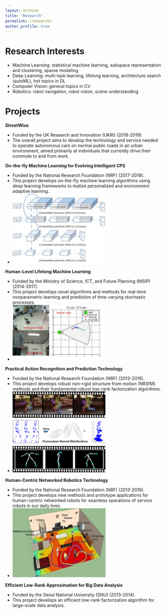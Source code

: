 ```yaml
---
layout: archive
title: "Research"
permalink: /research/
author_profile: true
---
```

Research Interests
=====
* Machine Learning: statistical machine learning, subspace representation and clustering, sparse modeling
* Deep Learning: multi-task learning, lifelong learning, architecture search (autoML), hot topics in DL
* Computer Vision: general topics in CV
* Robotics: robot navigation, robot vision, scene understanding

Projects
=====
**StreetWise**
  * Funded by the UK Research and Innovation (UKRI) (2018-2019).
  * The overall project aims to develop the technology and service needed to operate
  autonomous cars on normal public roads in an urban environment, aimed primarily
  at individuals that currently drive their commute to and from work.
  
**On-the-fly Machine Learning for Evolving Intelligent CPS**
  * Funded by the National Research Foundation (NRF) (2017-2018).
  * This project develops on-the-fly machine learning algorithms using deep learning
  frameworks to realize personalized and environment adaptive learning.
  * <img src='/images/otf.jpeg' width="300">

**Human-Level Lifelong Machine Learning** 
  * Funded by the Ministry of Science, ICT, and Future Planning (MSIP) (2014-2017).
  * This project develops novel algorithms and methods for real-time nonparametric
  learning and prediction of time-varying stochastic processes.
  * <img src='/images/ml.jpeg' width="300">
 
**Practical Action Recognition and Prediction Technology** 
  * Funded by the National Research Foundation (NRF) (2013-2016).
  * This project develops robust non-rigid structure from motion (NRSfM) methods and
  their fundamental robust low-rank factorization algorithms.
  * <img src='/images/nrsfm.png' width="300">
 
**Human-Centric Networked Robotics Technology** 
  * Funded by the National Research Foundation (NRF) (2013-2016).
  * This project develops new methods and prototype applications for human-centric
  networked robots for seamless operations of service robots in our daily lives.
  * <img src='/images/human_centric.jpeg' width="300">
 
**Efficient Low-Rank Approximation for Big Data Analysis** 
  * Funded by the Seoul National University (SNU) (2013-2014).
  * This project develops an efficient low-rank factorization algorithm for large-scale
  data analysis.
  


